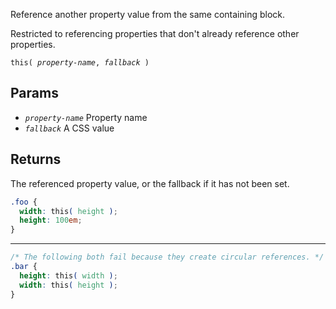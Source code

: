 <!--{

"title": "this()"

}-->

Reference another property value from the same containing block.

Restricted to referencing properties that don't already reference other properties.

<code>this( *property-name*, *fallback* )</code>

## Params

* *`property-name`* Property name
* *`fallback`* A CSS value

## Returns

The referenced property value, or the fallback if it has not been set.


```css
.foo {
  width: this( height );
  height: 100em;
}
```

********

```css
/* The following both fail because they create circular references. */
.bar {
  height: this( width );
  width: this( height );
}
```
